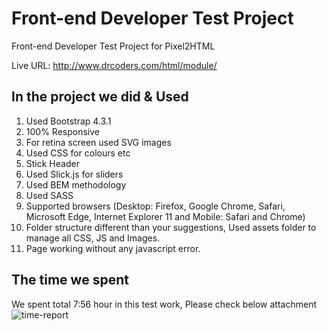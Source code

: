 # Front-end Developer Test Project
Front-end Developer Test Project for Pixel2HTML

Live URL: http://www.drcoders.com/html/module/

## In the project we did & Used
1. Used Bootstrap 4.3.1
2. 100% Responsive 
3. For retina screen used SVG images
4. Used CSS for colours etc 
5. Stick Header
6. Used Slick.js for sliders
7. Used BEM methodology
8. Used SASS
9. Supported browsers (Desktop: Firefox, Google Chrome, Safari, Microsoft Edge, Internet Explorer 11 and Mobile: Safari and Chrome)
10. Folder structure different than your suggestions, Used assets folder to manage all CSS, JS and Images.
11. Page working without any javascript error.

## The time we spent
We spent total 7:56 hour in this test work, Please check below attachment
![time-report](https://user-images.githubusercontent.com/16116433/56366591-194db580-6211-11e9-8f76-eae33856b809.png)

